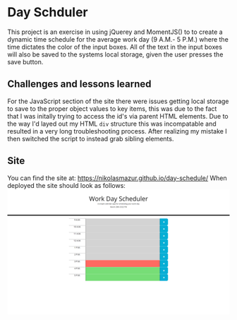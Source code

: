 # Day Schduler
This project is an exercise in using jQuerey and MomentJS() to to create a dynamic time schedule for the average work day (9 A.M.- 5 P.M.) where the time dictates the  color of the input boxes. All of the text in the input boxes will also be saved to the systems local storage, given the user presses the save button.

## Challenges and lessons learned
For the JavaScript section of the site there were issues getting local storage to save to the proper object values to key items, this was due to the fact that I was initally trying to access the id's via parent HTML elements. Due to the way I'd layed out my HTML `div` structure this was incompatable and resulted in a very long troubleshooting process. After realizing my mistake I then switched the script to instead grab sibling elements.

## Site
You can find the site at: https://nikolasmazur.github.io/day-schedule/
When deployed the site should look as follows: 
![Nikolas Mazur site image](./assets/images/day-scheduler.PNG)